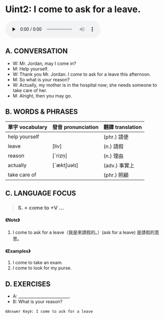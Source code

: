 # Uint2: I come to ask for a leave.

<audio controls preload="none"><source src="https://channelplus.ner.gov.tw/api/audio/5ad2e648f95e3500064f4372"></audio>

## A. CONVERSATION
* W: Mr. Jordan, may I come in?
* M: Help yourself.
* W: Thank you Mr. Jordan. I come to ask for a leave this afternoon.
* M: So what is your reason?
* W: Actually, my mother is in the hospital now; she needs someone to take care of her.
* M: Alright, then you may go.

## B. WORDS & PHRASES
單字 vocabulary|發音 pronunciation|翻譯 translation
---|---|---
help yourself ||(phr.) 請便
leave |[liv]|(n.) 請假
reason |[ˋrizṇ]|(n.) 理由
actually |[ˋæktʃuәlɪ]|(adv.) 事實上
take care of ||(phr.) 照顧

## C. LANGUAGE FOCUS
> ### S. + come to +V …

#### 《Note》
1. I come to ask for a leave（我是來請假的。）(ask for a leave) 是請假的意思。

#### 《Examples》
1. I come to take an exam.
1. I come to look for my purse.

## D. EXERCISES
* A: _________________________.
* B: What is your reason?

`《Answer Key》: I come to ask for a leave`